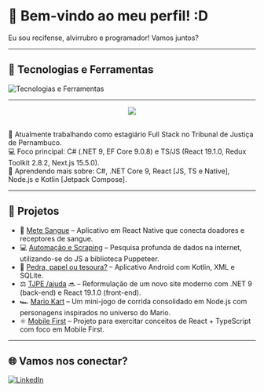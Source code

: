 # 👋 Bem-vindo ao meu perfil! :D

Eu sou recifense, alvirrubro e programador! Vamos juntos?

---

## 🚀 Tecnologias e Ferramentas

![Tecnologias e Ferramentas](https://skillicons.dev/icons?i=cs,dotnet,js,ts,html,css,react,nextjs,nodejs,postgresql,docker,git,github,kotlin,firebase)

---
<p align="center">
  <img src="https://github-readme-stats.vercel.app/api/top-langs/?username=leonardolopesb&custom_title=Desenvolvedor%20Full-Stack&layout=donut&langs_count=6&theme=tokyonight&line_height=8&hide=java,css"/>
</p>

<br/>
🎯 Atualmente trabalhando como estagiário Full Stack no Tribunal de Justiça de Pernambuco.
<br/>
💻 Foco principal: C# (.NET 9, EF Core 9.0.8) e TS/JS (React 19.1.0, Redux Toolkit 2.8.2, Next.js 15.5.0).
<br/>
📘 Aprendendo mais sobre: C#, .NET Core 9, React [JS, TS e Native], Node.js e Kotlin [Jetpack Compose].

---

## 📌 Projetos

- 🔗 [Mete Sangue](https://github.com/Mete-Sangue) – Aplicativo em React Native que conecta doadores e receptores de sangue.
- 💻 [Automação e Scraping](https://github.com/leonardolopesb/scraper_BGC) – Pesquisa profunda de dados na internet, utilizando-se do JS a biblioteca Puppeteer.
- 📱 [Pedra, papel ou tesoura?](https://github.com/leonardolopesb/JokenPo) – Aplicativo Android com Kotlin, XML e SQLite.
- ⚖️ [TJPE /ajuda](https://www.tjpe.jus.br/ajuda/) 🔜 – Reformulação de um novo site moderno com .NET 9 (back-end) e React 19.1.0 (front-end).
- 🏎️ [Mario Kart](https://github.com/leonardolopesb/Mario-Kart-DIO) – Um mini-jogo de corrida consolidado em Node.js com personagens inspirados no universo do Mario.
- ⚛️ [Mobile First](https://github.com/leonardolopesb/my-react-app) – Projeto para exercitar conceitos de React + TypeScript com foco em Mobile First.

---

## 🌐 Vamos nos conectar?

[![LinkedIn](https://img.shields.io/badge/LinkedIn-0A66C2?style=for-the-badge&logo=linkedin&logoColor=white)](https://www.linkedin.com/in/leonardolopesb/)  
